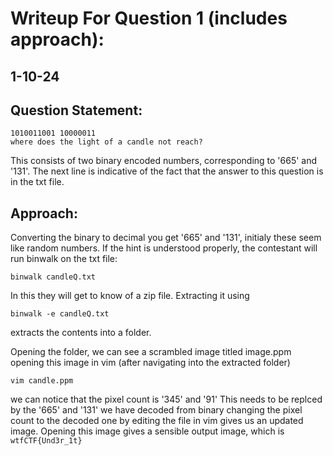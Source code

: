 # Writeup For Question 1 (includes approach):
## 1-10-24
## Question Statement:
```
1010011001 10000011
where does the light of a candle not reach?
```
This consists of two binary encoded numbers, corresponding to '665' and '131'.
The next line is indicative of the fact that the answer to this question is in the txt file.

## Approach:

Converting the binary to decimal you get '665' and '131', initialy these seem like random numbers.
If the hint is understood properly, the contestant will run binwalk on the txt file:
```
binwalk candleQ.txt
```
In this they will get to know of a zip file.
Extracting it using
```
binwalk -e candleQ.txt
```
extracts the contents into a folder.

Opening the folder, we can see a scrambled image titled image.ppm
opening this image in vim (after navigating into the extracted folder)
```
vim candle.ppm
```
we can notice that the pixel count is '345' and '91'
This needs to be replced by the '665' and '131' we have decoded from binary
changing the pixel count to the decoded one by editing the file in vim gives us an updated image.
Opening this image gives a sensible output image, which is ``wtfCTF{Und3r_1t}``
